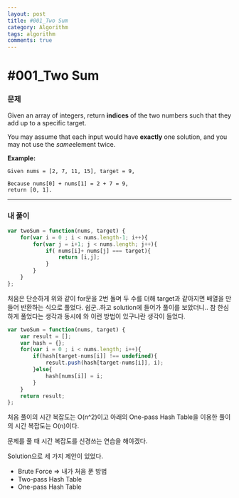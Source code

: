 ```yaml
---
layout: post
title: #001_Two Sum
category: Algorithm
tags: algorithm
comments: true
---
```




# #001_Two Sum

### 문제

Given an array of integers, return **indices** of the two numbers such that they add up to a specific target.

You may assume that each input would have **exactly** one solution, and you may not use the *same*element twice.

**Example:**

```
Given nums = [2, 7, 11, 15], target = 9,

Because nums[0] + nums[1] = 2 + 7 = 9,
return [0, 1].
```

------------

### 내 풀이

```js
var twoSum = function(nums, target) {
    for(var i = 0 ; i < nums.length-1; i++){
        for(var j = i+1; j < nums.length; j++){
            if( nums[i]+ nums[j] === target){
                return [i,j];
            }
        }
    }
};
```

처음은 단순하게 위와 같이 for문을 2번 돌며 두 수를 더해 target과 같아지면 배열을 만들어 반환하는 식으로 풀었다. 쉽군..하고 solution에 들어가 풀이를 보았더니.. 참 한심하게 풀었다는 생각과 동시에 와 이런 방법이 있구나란 생각이 들었다.

```js
var twoSum = function(nums, target) {
    var result = [];
    var hash = {};
    for(var i = 0 ; i < nums.length; i++){
        if(hash[target-nums[i]] !== undefined){
            result.push(hash[target-nums[i]], i);
        }else{
            hash[nums[i]] = i;
        }
    }
    return result;
};
```

처음 풀이의 시간 복잡도는 O(n^2)이고 아래의 One-pass Hash Table을 이용한 풀이의 시간 복잡도는 O(n)이다.

문제를 풀 때 시간 복잡도를 신경쓰는 연습을 해야겠다.

Solution으로 세 가지 제안이 있었다.

- Brute Force 	=> 내가 처음 푼 방법
- Two-pass Hash Table 
- One-pass Hash Table